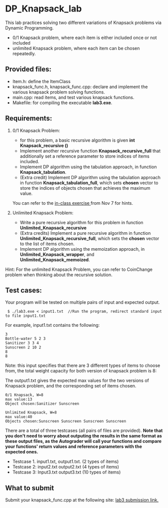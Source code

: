 # DP_Knapsack_lab

This lab practices solving two different variations of Knapsack problems via Dynamic Programming.
 * 0/1 Knapsack problem, where each item is either included once or not included
 * unlimited Knapsack problem, where each item can be chosen repeatedly.

## Provided files:
  * Item.h: define the ItemClass
  * knapsack_func.h, knapsack_func.cpp: declare and implement the various knapsack problem solving functions.
  * main.cpp: read items, and test various knapsack functions.
  * Makefile: for compiling the executable **lab3.exe**.

## Requirements:

1. 0/1 Knapsack Problem:

    * for this problem, a basic recursive algorithm is given **int Knapsack_recursive ()**
    * Implement another recursive function **Knapsack_recursive_full** that additionally set a reference parameter to store indices of items included.
    * Implement DP algorithm using the tabulation approach, in function **Knapsack_tabulation**.
    * (Extra credit) Implement DP algorithm using the tabulation approach in function **Knapsack_tabulation_full**, which sets **chosen** vector to store
   the indices of objects chosen that achieves the maximum value.

   You can refer to the [in-class exercise ](https://docs.google.com/document/d/11SFWDhwUdlROWRuy7dKDpH-5tEh3539WrBRmS_D1zz4/edit?usp=sharing) from Nov 7 for hints. 

2. Unlimited Knapsack Problem:
   
    * Write a pure recursive algorithm for this problem in function **Unlimited_Knapsack_recursive**
    * (Extra credits) Implement a pure recursive algorithm in function **Unlimited_Knapsack_recursive_full**, which sets the **chosen** vector to
the list of items chosen.
    * Implement DP algorithm using the memoization approach, in **Unlimited_Knapsack_wrapper**, and **Unlimited_Knapsack_memoized**.

  Hint: For the unlimited Knapsack Problem, you can refer to CoinChange problem  when thinking about the recursive solution.    


## Test cases:

 Your program will be tested on multiple pairs of input and expected output. 
 
 ```
  $ ./lab3.exe < input1.txt  //Run the program, redirect standard input to file input1.txt 
 ```

For example,  input1.txt contains the following: 
```
3
Bottle-water 5 2 3 
Sanitizer 3 3 4
Sunscreen 2 10 2 
8
8
```
Note: this input specifies that there are 3 different types of items to choose from, the total weight capacity for both version of knapsack problem is 8: 


The output1.txt gives the expected max values for the two versions of Knapsack problem, and the corresponding set of items chosen. 
```
0/1 Knapsack, W=8
max value:13
Object chosen:Sanitizer Sunscreen 

Unlimited Knapsack, W=8
max value:40
Objects chosen:Sunscreen Sunscreen Sunscreen Sunscreen
```

There are a total of three testcases (all pairs of files are provided). **Note that you don't need to worry about outputing the results in the same format
as these output files, as the Autograder will call your functions and compare your functions' return values and reference parameters with the expected ones.**

* Testcase 1.  input1.txt, output1.txt.  (2 types of items) 
* Testcase 2: input2.txt output2.txt    (4 types of items) 
* Testcase 3: Input3.txt output3.txt  (10 types of items)

## What to submit 

Submit your knapsack_func.cpp at the following site:
[lab3 submission link.](https://storm.cis.fordham.edu:8443/web/project/2043)


